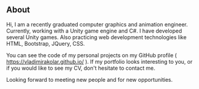 ## About

Hi, I am a recently graduated computer graphics and animation engineer. Currently, working with a Unity game engine and C#. I have developed several Unity games. 
Also practicing web development technologies like HTML, Bootstrap, JQuery, CSS.

You can see the code of my personal projects on my GitHub profile ( https://vladimirakolar.github.io/ ).
If my portfolio looks interesting to you, or if you would like to see my CV, don't hesitate to contact me.

Looking forward to meeting new people and for new opportunities.